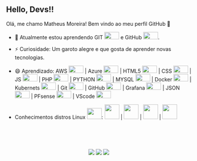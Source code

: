 ## Hello, Devs!!
 Olá, me chamo Matheus Moreira! Bem vindo ao meu perfil GitHub 👋

- 🌱 Atualmente estou aprendendo GIT <img src="https://cdn.jsdelivr.net/gh/devicons/devicon@latest/icons/git/git-original.svg" width="40" height="20"/> e GitHub <img src="https://cdn.jsdelivr.net/gh/devicons/devicon@latest/icons/github/github-original.svg" width="40" height="20"/>.
- ⚡ Curiosidade: Um garoto alegre e que gosta de aprender novas tecnologias.
- 😄 Aprendizado: AWS <code><img src="https://cdn.jsdelivr.net/gh/devicons/devicon@latest/icons/amazonwebservices/amazonwebservices-original-wordmark.svg" width="40" height="20"/></code> | Azure <code><img src="https://cdn.jsdelivr.net/gh/devicons/devicon@latest/icons/azure/azure-original.svg" width="40" height="20"/></code> | HTML5 <code><img src="https://cdn.jsdelivr.net/gh/devicons/devicon@latest/icons/html5/html5-original-wordmark.svg" width="40" height="20"/></code> | CSS <code><img src="https://cdn.jsdelivr.net/gh/devicons/devicon@latest/icons/css3/css3-original-wordmark.svg" width="40" height="20"/></code> | JS <code><img src="https://cdn.jsdelivr.net/gh/devicons/devicon@latest/icons/javascript/javascript-original.svg" width="40" height="20"/></code> | PHP <code><img src="https://cdn.jsdelivr.net/gh/devicons/devicon@latest/icons/php/php-original.svg" width="40" height="20"/></code> | PYTHON <code><img src="https://cdn.jsdelivr.net/gh/devicons/devicon@latest/icons/python/python-original-wordmark.svg" width="40" height="20"/></code> | MYSQL <code><img src="https://cdn.jsdelivr.net/gh/devicons/devicon@latest/icons/mysql/mysql-original-wordmark.svg" width="40" height="20"/></code> | Docker <code><img src="https://cdn.jsdelivr.net/gh/devicons/devicon@latest/icons/docker/docker-original-wordmark.svg" width="40" height="20"/></code> | Kubernets <code><img src="https://cdn.jsdelivr.net/gh/devicons/devicon@latest/icons/kubernetes/kubernetes-original.svg" width="40" height="20"/></code> | Git <code><img src="https://cdn.jsdelivr.net/gh/devicons/devicon@latest/icons/git/git-original-wordmark.svg" width="40" height="20"/></code> | GitHub <code><img src="https://cdn.jsdelivr.net/gh/devicons/devicon@latest/icons/github/github-original-wordmark.svg" width="40" height="20"/></code> | Grafana <code><img src="https://cdn.jsdelivr.net/gh/devicons/devicon@latest/icons/grafana/grafana-original-wordmark.svg" width="40" height="20"/></code> | JSON <code><img src="https://cdn.jsdelivr.net/gh/devicons/devicon@latest/icons/json/json-original.svg" width="40" height="20"/></code> | PFsense <code><img src="https://cdn.jsdelivr.net/gh/devicons/devicon@latest/icons/pfsense/pfsense-original-wordmark.svg" width="40" height="20"/></code> | VScode <code><img src="https://cdn.jsdelivr.net/gh/devicons/devicon@latest/icons/vscode/vscode-original-wordmark.svg" width="40" height="20"/></code>

- Conhecimentos distros Linux <img src="https://cdn.jsdelivr.net/gh/devicons/devicon@latest/icons/linux/linux-original.svg" width="40" height="30"/>: <img src="https://cdn.jsdelivr.net/gh/devicons/devicon@latest/icons/archlinux/archlinux-original.svg" width="40" height="40"/> | <img src="https://cdn.jsdelivr.net/gh/devicons/devicon@latest/icons/debian/debian-original.svg" width="40" height="40"/> | <img src="https://cdn.jsdelivr.net/gh/devicons/devicon@latest/icons/ubuntu/ubuntu-original.svg" width="40" height="40"/> | <img src="https://cdn.jsdelivr.net/gh/devicons/devicon@latest/icons/raspberrypi/raspberrypi-original.svg" width="40" height="40"/>

<br><br><br>

<div align="center">
<a href="https://www.instagram.com/mmoreirar2/" target="_blank"><img loading="lazy" src="https://img.shields.io/badge/-Instagram-%23E4405F?style=for-the-badge&logo=instagram&logoColor=white" target="_blank"></a>
<a href = "mailto:mmatheusmoreira30@gmail.com"><img loading="lazy" src="https://img.shields.io/badge/Gmail-D14836?style=for-the-badge&logo=gmail&logoColor=white" target="_blank"></a>
<a href="https://www.linkedin.com/in/matheus-moreira-1b9936275" target="_blank"><img loading="lazy" src="https://img.shields.io/badge/-LinkedIn-%230077B5?style=for-the-badge&logo=linkedin&logoColor=white" target="_blank"></a>   
</div>

